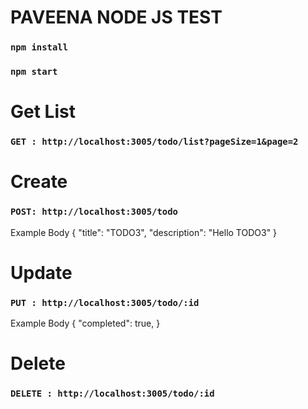 # PAVEENA NODE JS TEST

### `npm install`

### `npm start`

# Get List
### `GET : http://localhost:3005/todo/list?pageSize=1&page=2`

# Create
### `POST: http://localhost:3005/todo`
Example Body
{
    "title": "TODO3",
    "description": "Hello TODO3"
}

# Update
### `PUT : http://localhost:3005/todo/:id`

Example Body
{
    "completed": true,
}

# Delete
### `DELETE : http://localhost:3005/todo/:id`